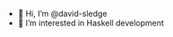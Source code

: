 - 👋 Hi, I’m @david-sledge
- 👀 I’m interested in Haskell development
<!---
- 🌱 I’m currently learning TBD
- 💞️ I’m looking to collaborate on TBD
- 📫 How to reach me TBD

david-sledge/david-sledge is a ✨ special ✨ repository because its `README.md` (this file) appears on your GitHub profile.
You can click the Preview link to take a look at your changes.
--->
